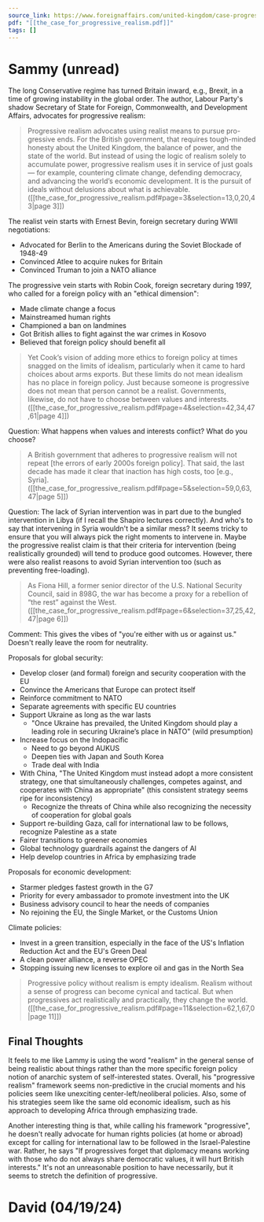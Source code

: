 ```yaml
---
source_link: https://www.foreignaffairs.com/united-kingdom/case-progressive-realism-david-lammy
pdf: "[[the_case_for_progressive_realism.pdf]]"
tags: []
---
```

# Sammy (unread)

The long Conservative regime has turned Britain inward, e.g., Brexit, in a time of growing instability in the global order. The author, Labour Party's shadow Secretary of State for Foreign, Commonwealth, and Development Affairs, advocates for progressive realism:
> Progressive realism advocates using realist means to pursue pro- gressive ends. For the British government, that requires tough-minded honesty about the United Kingdom, the balance of power, and the state of the world. But instead of using the logic of realism solely to accumulate power, progressive realism uses it in service of just goals— for example, countering climate change, defending democracy, and advancing the world’s economic development. It is the pursuit of ideals without delusions about what is achievable. ([[the_case_for_progressive_realism.pdf#page=3&selection=13,0,20,43|page 3]])

The realist vein starts with Ernest Bevin, foreign secretary during WWII negotiations:
* Advocated for Berlin to the Americans during the Soviet Blockade of 1948-49
* Convinced Atlee to acquire nukes for Britain
* Convinced Truman to join a NATO alliance

The progressive vein starts with Robin Cook, foreign secretary during 1997, who called for a foreign policy with an "ethical dimension":
* Made climate change a focus
* Mainstreamed human rights
* Championed a ban on landmines
* Got British allies to fight against the war crimes in Kosovo
* Believed that foreign policy should benefit all

> Yet Cook’s vision of adding more ethics to foreign policy at times snagged on the limits of idealism, particularly when it came to hard choices about arms exports. But these limits do not mean idealism has no place in foreign policy. Just because someone is progressive does not mean that person cannot be a realist. Governments, likewise, do not have to choose between values and interests. ([[the_case_for_progressive_realism.pdf#page=4&selection=42,34,47,61|page 4]])

Question: What happens when values and interests conflict? What do you choose? 

> A British government that adheres to progressive realism will not repeat \[the errors of early 2000s foreign policy\]. That said, the last decade has made it clear that inaction has high costs, too \[e.g., Syria\]. ([[the_case_for_progressive_realism.pdf#page=5&selection=59,0,63,47|page 5]])

Question: The lack of Syrian intervention was in part due to the bungled intervention in Libya (if I recall the Shapiro lectures correctly). And who's to say that intervening in Syria wouldn't be a similar mess? It seems tricky to ensure that you will always pick the right moments to intervene in. Maybe the progressive realist claim is that their criteria for intervention (being realistically grounded) will tend to produce good outcomes. However, there were also realist reasons to avoid Syrian intervention too (such as preventing free-loading).

> As Fiona Hill, a former senior director of the U.S. National Security Council, said in 898G, the war has become a proxy for a rebellion of “the rest” against the West. ([[the_case_for_progressive_realism.pdf#page=6&selection=37,25,42,47|page 6]])

Comment: This gives the vibes of "you're either with us or against us." Doesn't really leave the room for neutrality.

Proposals for global security:
* Develop closer (and formal) foreign and security cooperation with the EU
* Convince the Americans that Europe can protect itself
* Reinforce commitment to NATO
* Separate agreements with specific EU countries
* Support Ukraine as long as the war lasts
	* "Once Ukraine has prevailed, the United Kingdom should play a leading role in securing Ukraine’s place in NATO" (wild presumption)
* Increase focus on the Indopacific
	* Need to go beyond AUKUS
	* Deepen ties with Japan and South Korea
	* Trade deal with India
* With China, "The United Kingdom must instead adopt a more consistent strategy, one that simultaneously challenges, competes against, and cooperates with China as appropriate" (this consistent strategy seems ripe for inconsistency)
	* Recognize the threats of China while also recognizing the necessity of cooperation for global goals
* Support re-building Gaza, call for international law to be follows, recognize Palestine as a state
* Fairer transitions to greener economies
* Global technology guardrails against the dangers of AI
* Help develop countries in Africa by emphasizing trade

Proposals for economic development:
* Starmer pledges fastest growth in the G7
* Priority for every ambassador to promote investment into the UK
* Business advisory council to hear the needs of companies
* No rejoining the EU, the Single Market, or the Customs Union

Climate policies:
* Invest in a green transition, especially in the face of the US's Inflation Reduction Act and the EU's Green Deal
* A clean power alliance, a reverse OPEC
* Stopping issuing new licenses to explore oil and gas in the North Sea

> Progressive policy without realism is empty idealism. Realism without a sense of progress can become cynical and tactical. But when progressives act realistically and practically, they change the world. ([[the_case_for_progressive_realism.pdf#page=11&selection=62,1,67,0|page 11]])
## Final Thoughts

It feels to me like Lammy is using the word "realism" in the general sense of being realistic about things rather than the more specific foreign policy notion of anarchic system of self-interested states. Overall, his "progressive realism" framework seems non-predictive in the crucial moments and his policies seem like unexciting center-left/neoliberal policies. Also, some of his strategies seem like the same old economic idealism, such as his approach to developing Africa through emphasizing trade.

Another interesting thing is that, while calling his framework "progressive", he doesn't really advocate for human rights policies (at home or abroad) except for calling for international law to be followed in the Israel-Palestine war. Rather, he says "If progressives forget that diplomacy means working with those who do not always share democratic values, it will hurt British interests." It's not an unreasonable position to have necessarily, but it seems to stretch the definition of progressive.
# David (04/19/24)


